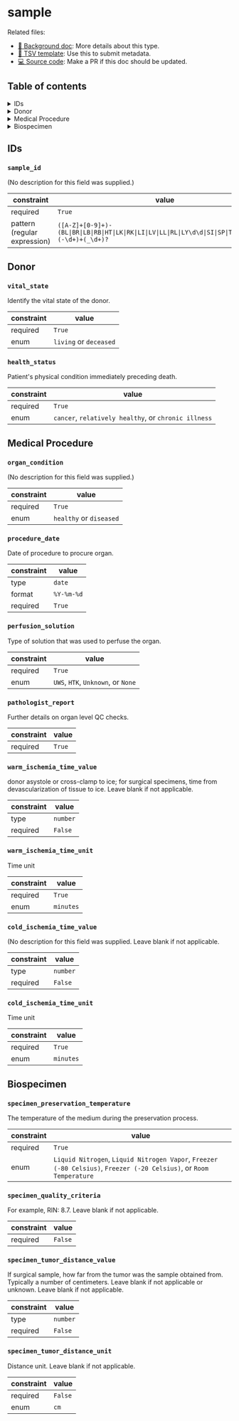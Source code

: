 # sample

Related files:
- [🔬 Background doc](TODO): More details about this type.
- [📝 TSV template](https://raw.githubusercontent.com/hubmapconsortium/ingest-validation-tools/master/docs/sample/sample-metadata.tsv): Use this to submit metadata.
- [💻 Source code](https://github.com/hubmapconsortium/ingest-validation-tools/edit/master/src/ingest_validation_tools/table-schemas/level-2/sample.yaml): Make a PR if this doc should be updated.

## Table of contents
<details><summary>IDs</summary>

[`sample_id`](#sample_id)<br>
</details>

<details><summary>Donor</summary>

[`vital_state`](#vital_state)<br>
[`health_status`](#health_status)<br>
</details>

<details><summary>Medical Procedure</summary>

[`organ_condition`](#organ_condition)<br>
[`procedure_date`](#procedure_date)<br>
[`perfusion_solution`](#perfusion_solution)<br>
[`pathologist_report`](#pathologist_report)<br>
[`warm_ischemia_time_value`](#warm_ischemia_time_value)<br>
[`warm_ischemia_time_unit`](#warm_ischemia_time_unit)<br>
[`cold_ischemia_time_value`](#cold_ischemia_time_value)<br>
[`cold_ischemia_time_unit`](#cold_ischemia_time_unit)<br>
</details>

<details><summary>Biospecimen</summary>

[`specimen_preservation_temperature`](#specimen_preservation_temperature)<br>
[`specimen_quality_criteria`](#specimen_quality_criteria)<br>
[`specimen_tumor_distance_value`](#specimen_tumor_distance_value)<br>
[`specimen_tumor_distance_unit`](#specimen_tumor_distance_unit)<br></details>

## IDs

### `sample_id`
(No description for this field was supplied.)

| constraint | value |
| --- | --- |
| required | `True` |
| pattern (regular expression) | `([A-Z]+[0-9]+)-(BL\|BR\|LB\|RB\|HT\|LK\|RK\|LI\|LV\|LL\|RL\|LY\d\d\|SI\|SP\|TH\|TR\|UR\|OT)(-\d+)+(_\d+)?` |

## Donor

### `vital_state`
Identify the vital state of the donor.

| constraint | value |
| --- | --- |
| required | `True` |
| enum | `living` or `deceased` |

### `health_status`
Patient's physical condition immediately preceding death.

| constraint | value |
| --- | --- |
| required | `True` |
| enum | `cancer`, `relatively healthy`, or `chronic illness` |

## Medical Procedure

### `organ_condition`
(No description for this field was supplied.)

| constraint | value |
| --- | --- |
| required | `True` |
| enum | `healthy` or `diseased` |

### `procedure_date`
Date of procedure to procure organ.

| constraint | value |
| --- | --- |
| type | `date` |
| format | `%Y-%m-%d` |
| required | `True` |

### `perfusion_solution`
Type of solution that was used to perfuse the organ.

| constraint | value |
| --- | --- |
| required | `True` |
| enum | `UWS`, `HTK`, `Unknown`, or `None` |

### `pathologist_report`
Further details on organ level QC checks.

| constraint | value |
| --- | --- |
| required | `True` |

### `warm_ischemia_time_value`
donor asystole or cross-clamp to ice; for surgical specimens, time from devascularization of tissue to ice. Leave blank if not applicable.

| constraint | value |
| --- | --- |
| type | `number` |
| required | `False` |

### `warm_ischemia_time_unit`
Time unit

| constraint | value |
| --- | --- |
| required | `True` |
| enum | `minutes` |

### `cold_ischemia_time_value`
(No description for this field was supplied. Leave blank if not applicable.

| constraint | value |
| --- | --- |
| type | `number` |
| required | `False` |

### `cold_ischemia_time_unit`
Time unit

| constraint | value |
| --- | --- |
| required | `True` |
| enum | `minutes` |

## Biospecimen

### `specimen_preservation_temperature`
The temperature of the medium during the preservation process.

| constraint | value |
| --- | --- |
| required | `True` |
| enum | `Liquid Nitrogen`, `Liquid Nitrogen Vapor`, `Freezer (-80 Celsius)`, `Freezer (-20 Celsius)`, or `Room Temperature` |

### `specimen_quality_criteria`
For example, RIN: 8.7. Leave blank if not applicable.

| constraint | value |
| --- | --- |
| required | `False` |

### `specimen_tumor_distance_value`
If surgical sample, how far from the tumor was the sample obtained from. Typically a number of centimeters. Leave blank if not applicable or unknown. Leave blank if not applicable.

| constraint | value |
| --- | --- |
| type | `number` |
| required | `False` |

### `specimen_tumor_distance_unit`
Distance unit. Leave blank if not applicable.

| constraint | value |
| --- | --- |
| required | `False` |
| enum | `cm` |
